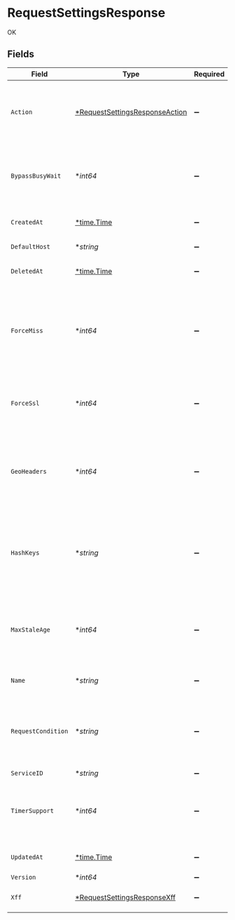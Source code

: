 # RequestSettingsResponse

OK


## Fields

| Field                                                                                                         | Type                                                                                                          | Required                                                                                                      | Description                                                                                                   | Example                                                                                                       |
| ------------------------------------------------------------------------------------------------------------- | ------------------------------------------------------------------------------------------------------------- | ------------------------------------------------------------------------------------------------------------- | ------------------------------------------------------------------------------------------------------------- | ------------------------------------------------------------------------------------------------------------- |
| `Action`                                                                                                      | [*RequestSettingsResponseAction](../../models/shared/requestsettingsresponseaction.md)                        | :heavy_minus_sign:                                                                                            | Allows you to terminate request handling and immediately perform an action.                                   |                                                                                                               |
| `BypassBusyWait`                                                                                              | **int64*                                                                                                      | :heavy_minus_sign:                                                                                            | Disable collapsed forwarding, so you don't wait for other objects to origin.                                  |                                                                                                               |
| `CreatedAt`                                                                                                   | [*time.Time](https://pkg.go.dev/time#Time)                                                                    | :heavy_minus_sign:                                                                                            | Date and time in ISO 8601 format.                                                                             | 2020-04-09T18:14:30Z                                                                                          |
| `DefaultHost`                                                                                                 | **string*                                                                                                     | :heavy_minus_sign:                                                                                            | Sets the host header.                                                                                         |                                                                                                               |
| `DeletedAt`                                                                                                   | [*time.Time](https://pkg.go.dev/time#Time)                                                                    | :heavy_minus_sign:                                                                                            | Date and time in ISO 8601 format.                                                                             | 2020-04-09T18:14:30Z                                                                                          |
| `ForceMiss`                                                                                                   | **int64*                                                                                                      | :heavy_minus_sign:                                                                                            | Allows you to force a cache miss for the request. Replaces the item in the cache if the content is cacheable. |                                                                                                               |
| `ForceSsl`                                                                                                    | **int64*                                                                                                      | :heavy_minus_sign:                                                                                            | Forces the request use SSL (redirects a non-SSL to SSL).                                                      |                                                                                                               |
| `GeoHeaders`                                                                                                  | **int64*                                                                                                      | :heavy_minus_sign:                                                                                            | Injects Fastly-Geo-Country, Fastly-Geo-City, and Fastly-Geo-Region into the request headers.                  |                                                                                                               |
| `HashKeys`                                                                                                    | **string*                                                                                                     | :heavy_minus_sign:                                                                                            | Comma separated list of varnish request object fields that should be in the hash key.                         |                                                                                                               |
| `MaxStaleAge`                                                                                                 | **int64*                                                                                                      | :heavy_minus_sign:                                                                                            | How old an object is allowed to be to serve stale-if-error or stale-while-revalidate.                         |                                                                                                               |
| `Name`                                                                                                        | **string*                                                                                                     | :heavy_minus_sign:                                                                                            | Name for the request settings.                                                                                | test-request-setting                                                                                          |
| `RequestCondition`                                                                                            | **string*                                                                                                     | :heavy_minus_sign:                                                                                            | Condition which, if met, will select this configuration during a request. Optional.                           | null                                                                                                          |
| `ServiceID`                                                                                                   | **string*                                                                                                     | :heavy_minus_sign:                                                                                            | N/A                                                                                                           | SU1Z0isxPaozGVKXdv0eY                                                                                         |
| `TimerSupport`                                                                                                | **int64*                                                                                                      | :heavy_minus_sign:                                                                                            | Injects the X-Timer info into the request for viewing origin fetch durations.                                 |                                                                                                               |
| `UpdatedAt`                                                                                                   | [*time.Time](https://pkg.go.dev/time#Time)                                                                    | :heavy_minus_sign:                                                                                            | Date and time in ISO 8601 format.                                                                             | 2020-04-09T18:14:30Z                                                                                          |
| `Version`                                                                                                     | **int64*                                                                                                      | :heavy_minus_sign:                                                                                            | N/A                                                                                                           | 1                                                                                                             |
| `Xff`                                                                                                         | [*RequestSettingsResponseXff](../../models/shared/requestsettingsresponsexff.md)                              | :heavy_minus_sign:                                                                                            | Short for X-Forwarded-For.                                                                                    |                                                                                                               |